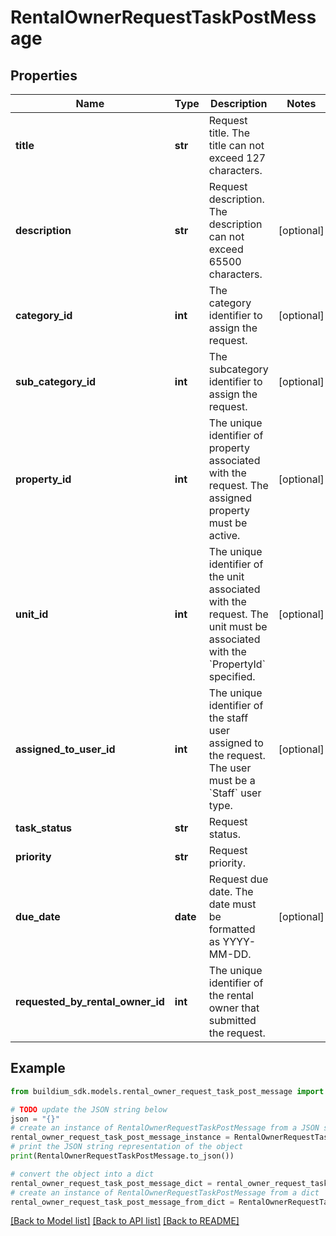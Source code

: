 # RentalOwnerRequestTaskPostMessage


## Properties

Name | Type | Description | Notes
------------ | ------------- | ------------- | -------------
**title** | **str** | Request title. The title can not exceed 127 characters. | 
**description** | **str** | Request description. The description can not exceed 65500 characters. | [optional] 
**category_id** | **int** | The category identifier to assign the request. | [optional] 
**sub_category_id** | **int** | The subcategory identifier to assign the request. | [optional] 
**property_id** | **int** | The unique identifier of property associated with the request. The assigned property must be active. | [optional] 
**unit_id** | **int** | The unique identifier of the unit associated with the request. The unit must be associated with the &#x60;PropertyId&#x60; specified. | [optional] 
**assigned_to_user_id** | **int** | The unique identifier of the staff user assigned to the request. The user must be a &#x60;Staff&#x60; user type. | [optional] 
**task_status** | **str** | Request status. | 
**priority** | **str** | Request priority. | 
**due_date** | **date** | Request due date. The date must be formatted as YYYY-MM-DD. | [optional] 
**requested_by_rental_owner_id** | **int** | The unique identifier of the rental owner that submitted the request. | 

## Example

```python
from buildium_sdk.models.rental_owner_request_task_post_message import RentalOwnerRequestTaskPostMessage

# TODO update the JSON string below
json = "{}"
# create an instance of RentalOwnerRequestTaskPostMessage from a JSON string
rental_owner_request_task_post_message_instance = RentalOwnerRequestTaskPostMessage.from_json(json)
# print the JSON string representation of the object
print(RentalOwnerRequestTaskPostMessage.to_json())

# convert the object into a dict
rental_owner_request_task_post_message_dict = rental_owner_request_task_post_message_instance.to_dict()
# create an instance of RentalOwnerRequestTaskPostMessage from a dict
rental_owner_request_task_post_message_from_dict = RentalOwnerRequestTaskPostMessage.from_dict(rental_owner_request_task_post_message_dict)
```
[[Back to Model list]](../README.md#documentation-for-models) [[Back to API list]](../README.md#documentation-for-api-endpoints) [[Back to README]](../README.md)


